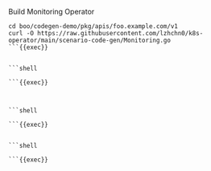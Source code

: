 Build Monitoring Operator  

```shell
cd boo/codegen-demo/pkg/apis/foo.example.com/v1
curl -O https://raw.githubusercontent.com/lzhchn0/k8s-operator/main/scenario-code-gen/Monitoring.go
```{{exec}}


```shell

```{{exec}}



```shell
 
```{{exec}}


```shell

```{{exec}}
